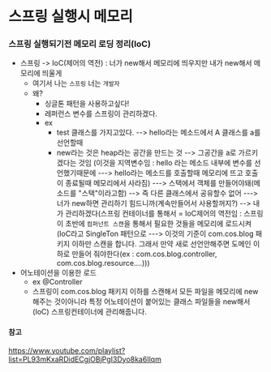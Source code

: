 # 스프링 실행시 메모리 

### 스프링 실행되기전 메모리 로딩 정리(IoC)

* 스프링 -> IoC(제어의 역전) : 너가 new해서 메모리에 띄우지만 내가 new해서 메모리에 띄울게
  * 여기서 나는 `스프링` 너는 `개발자`
  * 왜?
    * 싱글톤 패턴을 사용하고싶다!
    * 레퍼런스 변수를 스프링이 관리하겠다.
    * ex
      * test 클래스를 가지고있다. --> hello라는 메소드에서 A 클래스를 a를 선언할때
      * new라는 것은 heap라는 공간을 만드는 것 --> 그공간을 a로 가르키겠다는 것임 (이것을 지역변수임 : hello 라는 메소드 내부에 변수를 선언했기때문에  ---> hello라는 메소드를 호출할때 메모리에 뜨고 호출이 종료될때 메모리에서 사라짐)  ---> 스택에서 객체를 만들어야돼(메소드를 "스택"이라고함) --> 즉 다른 클래스에서 공유할수 없어 ---> 너가 new하면 관리하기 힘드니까(계속만들어서 사용할꺼지?) -->  내가 관리하겠다(스프링 컨테이너를 통해서 = IoC제어의 역전임 : 스프링이 초반에 `컴퍼넌트 스캔`을 통해서 필요한 것들을 메모리에 로드시켜(IoC라고 SingleTon 패턴으로 ---> 이것의 기준이 com.cos.blog 패키지 이하만 스캔을 합니다. 그래서 만약 새로 선언안해주면 도메인 이하로 만들어 줘야한다(ex : com.cos.blog.controller, com.cos.blog.resource....))) 
* 어노테이션을 이용한 로드
  * ex @Controller
  * 스프링이 com.cos.blog 패키지 이하를 스캔해서 모든 파일을 메모리에 new해주는 것이아니라 특정 어노테이션이 붙어있는 클래스 파일들을 new해서(IoC)  스프링컨테이너에 관리해줍니다.





#### 참고

https://www.youtube.com/playlist?list=PL93mKxaRDidECgjOBjPgI3Dyo8ka6Ilqm